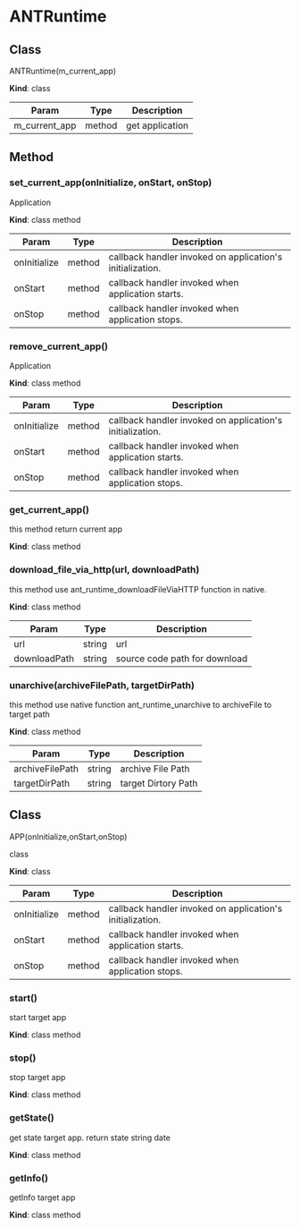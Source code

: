 
# ANTRuntime



## Class
ANTRuntime(m_current_app)

**Kind**: class

| Param | Type | Description |
| --- | --- | --- |
| m_current_app | method |get application |

## Method

### set_current_app(onInitialize, onStart, onStop)

Application

**Kind**: class method

| Param | Type | Description |
| --- | --- | --- |
| onInitialize | method | callback handler invoked on application's initialization. |
| onStart | method | callback handler invoked when application starts. |
| onStop | method | callback handler invoked when application stops. |


### remove_current_app()


Application

**Kind**: class method

| Param | Type | Description |
| --- | --- | --- |
| onInitialize | method | callback handler invoked on application's initialization. |
| onStart | method | callback handler invoked when application starts. |
| onStop | method | callback handler invoked when application stops. |


### get_current_app()

this method return current app

**Kind**: class method


### download_file_via_http(url, downloadPath)

this method use ant_runtime_downloadFileViaHTTP function in native.

**Kind**: class method

| Param | Type | Description |
| --- | --- | --- |
| url | string | url |
| downloadPath | string | source code path for download|


### unarchive(archiveFilePath, targetDirPath)

this method use native function ant_runtime_unarchive to archiveFile to target path

**Kind**: class method

| Param | Type | Description |
| --- | --- | --- |
| archiveFilePath | string | archive File Path |
| targetDirPath | string | target Dirtory Path|



## Class
APP(onInitialize,onStart,onStop)

class

**Kind**: class

| Param | Type | Description |
| --- | --- | --- |
| onInitialize | method | callback handler invoked on application's initialization. |
| onStart | method | callback handler invoked when application starts. |
| onStop | method | callback handler invoked when application stops. |


### start()

start target app

**Kind**: class method


### stop()

stop target app

**Kind**: class method

### getState()

get state target app. return state string date

**Kind**: class method

### getInfo()

getInfo target app

**Kind**: class method